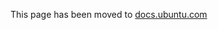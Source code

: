 This page has been moved to [docs.ubuntu.com](https://docs.ubports.com/en/latest/appdev/clickable-lxd.html)

